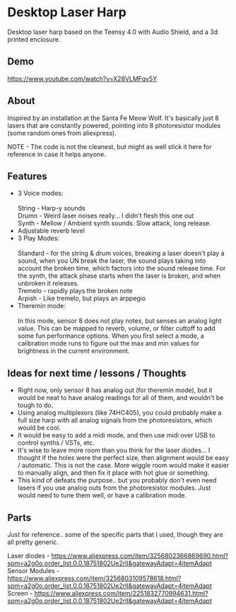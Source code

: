 # Desktop Laser Harp
Desktop laser harp based on the Teensy 4.0 with Audio Shield, and a 3d printed enclosure.

## Demo
https://www.youtube.com/watch?v=X28VLMFqv5Y

## About
Inspired by an installation at the Santa Fe Meow Wolf. It's basically just 8 lasers that are constantly powered, pointing into 8 photoresistor modules (some random ones from aliexpress). 

NOTE - The code is not the cleanest, but might as well stick it here for reference in case it helps anyone. 

## Features
- 3 Voice modes: <br>
  <br>String - Harp-y sounds
  <br>Drumn  - Weird laser noises really... I didn't flesh this one out
  <br>Synth  - Mellow / Ambient synth sounds. Slow attack, long release.
  <br>
- Adjustable reverb level
- 3 Play Modes: <br>
  <br> Standard - for the string & drum voices, breaking a laser doesn't play a sound, when you UN break the laser, the sound plays taking into account the broken time, which factors into the sound release time. For the synth, the attack phase starts when the laser is broken, and when unbroken it releases.
  <br> Tremelo - rapidly plays the broken note
  <br> Arpish - Like tremelo, but plays an arppegio
  <br>
- Theremin mode: <br>
  <br> In this mode, sensor 8 does not play notes, but senses an analog light value. This can be mapped to reverb, volume, or filter cuttoff to add some fun performance options. When you first select a mode, a calibration mode runs to figure out the max and min values for brightness in the current environment.

## Ideas for next time / lessons / Thoughts

- Right now, only sensor 8 has analog out (for theremin mode), but it would be neat to have analog readings for all of them, and wouldn't be tough to do. 
- Using analog multiplexors (like 74HC405), you could probably make a full size harp with all analog signals from the photoresistors, which would be cool.
- It would be easy to add a midi mode, and then use midi over USB to control synths / VSTs, etc.
- It's wise to leave more room than you think for the laser diodes... I thought if the holes were the perfect size, then alignment would be easy / automatic. This is not the case. More wiggle room would make it easier to manually align, and then fix it place with hot glue or something.
- This kind of defeats the purpose.. but you probably don't even need lasers if you use analog outs from the photoresistor modules. Just would need to tune them well, or have a calibration mode.

## Parts
Just for reference.. some of the specific parts that I used, though they are all pretty generic.

Laser diodes - https://www.aliexpress.com/item/3256802366869690.html?spm=a2g0o.order_list.0.0.18751802Ue2rlI&gatewayAdapt=4itemAdapt
Sensor Modules - https://www.aliexpress.com/item/3256803109578618.html?spm=a2g0o.order_list.0.0.18751802Ue2rlI&gatewayAdapt=4itemAdapt
Screen - https://www.aliexpress.com/item/2251832770994631.html?spm=a2g0o.order_list.0.0.18751802Ue2rlI&gatewayAdapt=4itemAdapt
